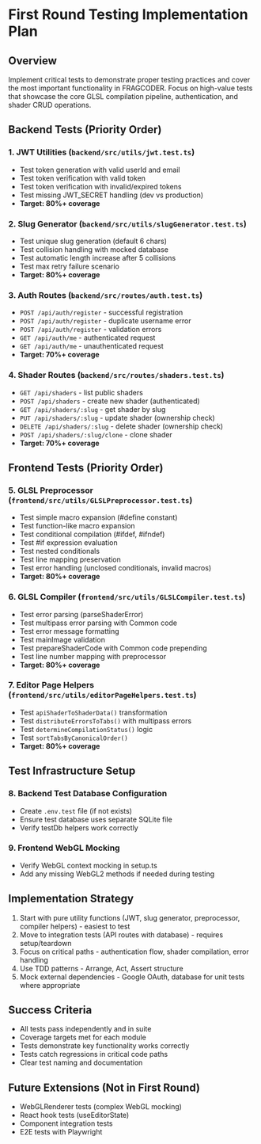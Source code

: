 # First Round Testing Implementation Plan

## Overview

Implement critical tests to demonstrate proper testing practices and cover the most important functionality in FRAGCODER. Focus on high-value tests that showcase the core GLSL compilation pipeline, authentication, and shader CRUD operations.

## Backend Tests (Priority Order)

### 1. JWT Utilities (`backend/src/utils/jwt.test.ts`)

- Test token generation with valid userId and email
- Test token verification with valid token
- Test token verification with invalid/expired tokens
- Test missing JWT_SECRET handling (dev vs production)
- **Target: 80%+ coverage**

### 2. Slug Generator (`backend/src/utils/slugGenerator.test.ts`)

- Test unique slug generation (default 6 chars)
- Test collision handling with mocked database
- Test automatic length increase after 5 collisions
- Test max retry failure scenario
- **Target: 80%+ coverage**

### 3. Auth Routes (`backend/src/routes/auth.test.ts`)

- `POST /api/auth/register` - successful registration
- `POST /api/auth/register` - duplicate username error
- `POST /api/auth/register` - validation errors
- `GET /api/auth/me` - authenticated request
- `GET /api/auth/me` - unauthenticated request
- **Target: 70%+ coverage**

### 4. Shader Routes (`backend/src/routes/shaders.test.ts`)

- `GET /api/shaders` - list public shaders
- `POST /api/shaders` - create new shader (authenticated)
- `GET /api/shaders/:slug` - get shader by slug
- `PUT /api/shaders/:slug` - update shader (ownership check)
- `DELETE /api/shaders/:slug` - delete shader (ownership check)
- `POST /api/shaders/:slug/clone` - clone shader
- **Target: 70%+ coverage**

## Frontend Tests (Priority Order)

### 5. GLSL Preprocessor (`frontend/src/utils/GLSLPreprocessor.test.ts`)

- Test simple macro expansion (#define constant)
- Test function-like macro expansion
- Test conditional compilation (#ifdef, #ifndef)
- Test #if expression evaluation
- Test nested conditionals
- Test line mapping preservation
- Test error handling (unclosed conditionals, invalid macros)
- **Target: 80%+ coverage**

### 6. GLSL Compiler (`frontend/src/utils/GLSLCompiler.test.ts`)

- Test error parsing (parseShaderError)
- Test multipass error parsing with Common code
- Test error message formatting
- Test mainImage validation
- Test prepareShaderCode with Common code prepending
- Test line number mapping with preprocessor
- **Target: 80%+ coverage**

### 7. Editor Page Helpers (`frontend/src/utils/editorPageHelpers.test.ts`)

- Test `apiShaderToShaderData()` transformation
- Test `distributeErrorsToTabs()` with multipass errors
- Test `determineCompilationStatus()` logic
- Test `sortTabsByCanonicalOrder()`
- **Target: 80%+ coverage**

## Test Infrastructure Setup

### 8. Backend Test Database Configuration

- Create `.env.test` file (if not exists)
- Ensure test database uses separate SQLite file
- Verify testDb helpers work correctly

### 9. Frontend WebGL Mocking

- Verify WebGL context mocking in setup.ts
- Add any missing WebGL2 methods if needed during testing

## Implementation Strategy

1. Start with pure utility functions (JWT, slug generator, preprocessor, compiler helpers) - easiest to test
2. Move to integration tests (API routes with database) - requires setup/teardown
3. Focus on critical paths - authentication flow, shader compilation, error handling
4. Use TDD patterns - Arrange, Act, Assert structure
5. Mock external dependencies - Google OAuth, database for unit tests where appropriate

## Success Criteria

- All tests pass independently and in suite
- Coverage targets met for each module
- Tests demonstrate key functionality works correctly
- Tests catch regressions in critical code paths
- Clear test naming and documentation

## Future Extensions (Not in First Round)

- WebGLRenderer tests (complex WebGL mocking)
- React hook tests (useEditorState)
- Component integration tests
- E2E tests with Playwright